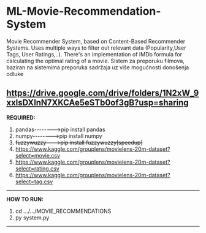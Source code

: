 # ML-Movie-Recommendation-System
Movie Recommender System, based on Content-Based Recommender Systems. Uses multiple ways to filter out relevant data (Popularity,User Tags, User Ratings,..).
There's an implementation of IMDb formula for calculating the optimal rating of a movie.
Sistem za preporuku filmova, baziran na sistemima preporuka sadržaja uz više mogućnosti donošenja odluke

https://drive.google.com/drive/folders/1N2xW_9xxlsDXInN7XKCAe5eSTb0of3gB?usp=sharing
------------------------------------------------------------------------------------------------
**REQUIRED:**
1.  pandas-------->pip install pandas
2.   numpy-------->pip install numpy
3. ~~fuzzywuzzy--->pip install fuzzywuzzy[speedup]~~
4. https://www.kaggle.com/grouplens/movielens-20m-dataset?select=movie.csv 
5. https://www.kaggle.com/grouplens/movielens-20m-dataset?select=rating.csv
6. https://www.kaggle.com/grouplens/movielens-20m-dataset?select=tag.csv
------------------------------------------------------------------------------------------------
**HOW TO RUN:**
1.  cd .../.../MOVIE_RECOMMENDATIONS
2.  py system.py
------------------------------------------------------------------------------------------------
